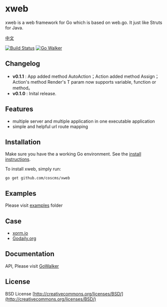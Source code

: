 # xweb

xweb is a web framework for Go which is based on web.go. It just like Struts for Java. 

[中文](https://github.com/coscms/xweb/blob/master/README.md)

[![Build Status](https://drone.io/github.com/coscms/xweb/status.png)](https://drone.io/github.com/coscms/xweb/latest)  [![Go Walker](http://gowalker.org/api/v1/badge)](http://gowalker.org/github.com/coscms/xweb)

## Changelog

* **v0.1.1** : App added method AutoAction；Action added method Assign；Action's method Render's T param now supports variable, function or method。
* **v0.1.0** : Inital release.

## Features

* multiple server and multiple application in one executable application
* simple and helpful url route mapping

## Installation

Make sure you have the a working Go environment. See the [install instructions](http://golang.org/doc/install.html). 

To install xweb, simply run:

    go get github.com/coscms/xweb

## Examples

Please visit [examples](https://github.com/coscms/xweb/tree/master/examples) folder

## Case

* [xorm.io](http://xorm.io)
* [Godaily.org](http://godaily.org)

## Documentation

API, Please visit [GoWalker](http://gowalker.org/github.com/coscms/xweb)


## License
BSD License
[http://creativecommons.org/licenses/BSD/](http://creativecommons.org/licenses/BSD/)



